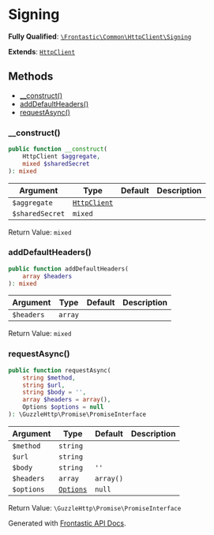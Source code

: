 #  Signing

**Fully Qualified**: [`\Frontastic\Common\HttpClient\Signing`](../../../src/php/HttpClient/Signing.php)

**Extends**: [`HttpClient`](../HttpClient.md)

## Methods

* [__construct()](#__construct)
* [addDefaultHeaders()](#adddefaultheaders)
* [requestAsync()](#requestasync)

### __construct()

```php
public function __construct(
    HttpClient $aggregate,
    mixed $sharedSecret
): mixed
```

Argument|Type|Default|Description
--------|----|-------|-----------
`$aggregate`|[`HttpClient`](../HttpClient.md)||
`$sharedSecret`|`mixed`||

Return Value: `mixed`

### addDefaultHeaders()

```php
public function addDefaultHeaders(
    array $headers
): mixed
```

Argument|Type|Default|Description
--------|----|-------|-----------
`$headers`|`array`||

Return Value: `mixed`

### requestAsync()

```php
public function requestAsync(
    string $method,
    string $url,
    string $body = '',
    array $headers = array(),
    Options $options = null
): \GuzzleHttp\Promise\PromiseInterface
```

Argument|Type|Default|Description
--------|----|-------|-----------
`$method`|`string`||
`$url`|`string`||
`$body`|`string`|`''`|
`$headers`|`array`|`array()`|
`$options`|[`Options`](Options.md)|`null`|

Return Value: `\GuzzleHttp\Promise\PromiseInterface`

Generated with [Frontastic API Docs](https://github.com/FrontasticGmbH/apidocs).
